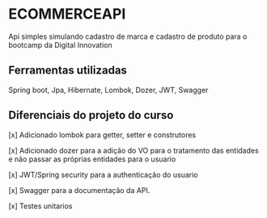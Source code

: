 # ECOMMERCEAPI

Api simples simulando cadastro de marca e cadastro de produto para o bootcamp da Digital Innovation

## Ferramentas utilizadas
Spring boot, Jpa, Hibernate, Lombok, Dozer, JWT, Swagger

## Diferenciais do projeto do curso

[x] Adicionado lombok para getter, setter e construtores

[x] Adicionado dozer para a adição do VO para o tratamento das entidades e não passar as próprias entidades para o usuario

[x] JWT/Spring security para a authenticação do usuario

[x] Swagger para a documentação da API.

[x] Testes unitarios
